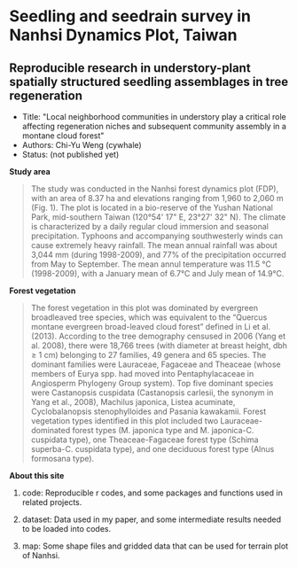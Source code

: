 # Seedling and seedrain survey in Nanhsi Dynamics Plot, Taiwan
## Reproducible research in understory-plant spatially structured seedling assemblages in tree regeneration
* Title: "Local neighborhood communities in understory play a critical role affecting regeneration niches and subsequent community assembly in a montane cloud forest"
* Authors: Chi-Yu Weng (cywhale)
* Status: (not published yet)

**Study area**
> The study was conducted in the Nanhsi forest dynamics plot (FDP), with an area of 8.37 ha and elevations ranging from 1,960 to 2,060 m (Fig. 1). The plot is located in a bio-reserve of the Yushan National Park, mid-southern Taiwan (120°54' 17" E, 23°27' 32" N). The climate is characterized by a daily regular cloud immersion and seasonal precipitation. Typhoons and accompanying southwesterly winds can cause extremely heavy rainfall. The mean annual rainfall was about 3,044 mm (during 1998-2009), and 77% of the precipitation occurred from May to September. The mean annul temperature was 11.5 °C (1998-2009), with a January mean of 6.7°C and July mean of 14.9°C. 

**Forest vegetation**
> The forest vegetation in this plot was dominated by evergreen broadleaved tree species, which was equivalent to the “Quercus montane evergreen broad-leaved cloud forest” defined in Li et al. (2013). According to the tree demography censused in 2006 (Yang et al. 2008), there were 18,766 trees (with diameter at breast height, dbh ≥ 1 cm) belonging to 27 families, 49 genera and 65 species. The dominant families were Lauraceae, Fagaceae and Theaceae (whose members of Eurya spp. had moved into Pentaphylacaceae in Angiosperm Phylogeny Group system). Top five dominant species were Castanopsis cuspidata (Castanopsis carlesii, the synonym in Yang et al., 2008), Machilus japonica, Listea acuminate, Cyclobalanopsis stenophylloides and Pasania kawakamii. Forest vegetation types identified in this plot included two Lauraceae-dominated forest types (M. japonica type and M. japonica-C. cuspidata type), one Theaceae-Fagaceae forest type (Schima superba-C. cuspidata type), and one deciduous forest type (Alnus formosana type). 

**About this site**

1. code: Reproducible r codes, and some packages and functions used in related projects.

2. dataset: Data used in my paper, and some intermediate results needed to be loaded into codes.

3. map: Some shape files and gridded data that can be used for terrain plot of Nanhsi.
